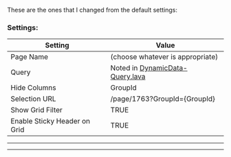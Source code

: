These are the ones that I changed from the default settings:

### Settings:
| Setting                      | Value                            |
|------------------------------|----------------------------------|
| Page Name                    | (choose whatever is appropriate) |
| Query                        | Noted in [DynamicData-Query.lava](/DynamicData-PageParam/DynamicData-Query.lava) |
| Hide Columns                 | GroupId                          |
| Selection URL                | /page/1763?GroupId={GroupId}     |
| Show Grid Filter             | TRUE                             |
| Enable Sticky Header on Grid | TRUE                             |

---
---